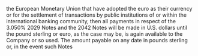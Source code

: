 the European Monetary Union that have adopted the euro as their currency or for the settlement of transactions by
public institutions of or within the international banking community, then all payments in respect of the 3.050% 2029
Notes and the 2042 Notes will be made in U.S. dollars until the pound sterling or euro, as the case may be, is again
available to the Company or so used. The amount payable on any date in pounds sterling or, in the event such Notes